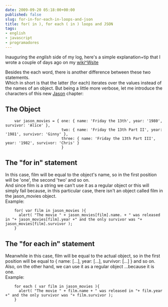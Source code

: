 ```yaml
---  
date: 2009-09-20 05:18:00+00:00  
published: false  
slug: for-in-for-each-in-loops-and-json  
title: for( in ), for each ( in ) loops and JSON  
tags:  
- english  
- javascript  
- programadores  
---  
```

  
Inauguring the _english_ side of my log, here's a simple explanation+tip that I wrote a couple of days ago on my [wiki^Wsite](http://lizaur.github.com/jsTips.html)  
  
Besides the each word, there is another difference between these two statements.  
Which in short is that the latter (for each) iterates over the values instead of the names of an object. But being a little more verbose, let me introduce the characters of this new [Jason](http://en.wikipedia.org/wiki/Jason_Vorhees) chapter:  
  
  
  
## The Object  
  
  
  
      
      
        var jason_movies = { one: { name: 'Friday the 13th', year: '1980', survivor: 'Alice' },   
                             two: { name: 'Friday the 13th Part II', year: '1981', survivor: 'Ginny' },   
                             three: { name: 'Friday the 13th Part III', year: '1982', survivor: 'Chris' }  
                             }  
      
  
  
  
  
  
## The "for in" statement  
  
  
In this case, film will be equal to the object's name, so in the first position will be 'one', the second 'two' and so on.  
And since film is a string we can't use it as a regular object or this will simply fail because, in this particular case, there isn't an object called film in the jason_movies object.  
Example:  
  
  
      
      
        for( var film in jason_movies ){  
          alert( "The movie " + jason_movies[film].name. + " was released in "+ jason_movies[film].year +" and the only survivor was "+ jason_movies[film].survivor );  
        }  
      
  
  
      
  
  
  
## The "for each in" statement  
  
  
Meanwhile in this case, film will be equal to the actual object, so in the first position will be equal to { name: [...], year: [...], survivor: [...] } and so on.  
Also, on the other hand, we can use it as a regular object ...because it is one.  
Example:  
  
  
      
      
        for each ( var film in jason_movies ){  
          alert( "The movie " + film.name + " was released in "+ film.year +" and the only survivor was "+ film.survivor );  
        }  
      
